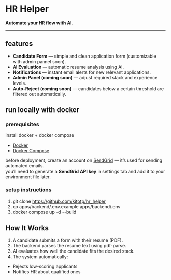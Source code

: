 # HR Helper  
**Automate your HR flow with AI.**  

---

## features

- **Candidate Form** — simple and clean application form (customizable with admin pannel soon).  
- **AI Evaluation** — automatic resume analysis using AI.  
- **Notifications** — instant email alerts for new relevant applications.  
- **Admin Panel (coming soon)** — adjust required stack and experience levels.  
- **Auto-Reject (coming soon)** — candidates below a certain threshold are filtered out automatically.

## run locally with docker
### prerequisites 
install docker + docker compose 
- [Docker](https://www.docker.com/products/docker-desktop/)
- [Docker Compose](https://docs.docker.com/compose/)

before deployment, create an account on [SendGrid](https://sendgrid.com/) — it’s used for sending automated emails.  
you’ll need to generate a **SendGrid API key** in settings tab and add it to your environment file later.

### setup instructions

1. git clone https://github.com/kitotp/hr_helper
2. cp apps/backend/.env.example apps/backend/.env
3. docker compose up -d --build




## How It Works

1. A candidate submits a form with their resume (PDF).
2. The backend parses the resume text using pdf-parse.
3. AI evaluates how well the candidate fits the desired stack.
4. The system automatically:
* Rejects low-scoring applicants
* Notifies HR about qualified ones
